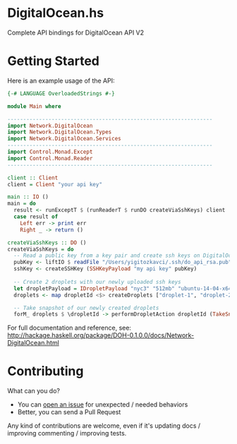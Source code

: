 # DigitalOcean.hs
Complete API bindings for DigitalOcean API V2

# Getting Started
Here is an example usage of the API:
```haskell
{-# LANGUAGE OverloadedStrings #-}

module Main where

-----------------------------------------------------------------
import Network.DigitalOcean
import Network.DigitalOcean.Types
import Network.DigitalOcean.Services
-----------------------------------------------------------------
import Control.Monad.Except
import Control.Monad.Reader
-----------------------------------------------------------------

client :: Client
client = Client "your api key"

main :: IO ()
main = do
  result <- runExceptT $ (runReaderT $ runDO createViaSshKeys) client
  case result of
    Left err -> print err
    Right _ -> return ()

createViaSshKeys :: DO ()
createViaSshKeys = do
  -- Read a public key from a key pair and create ssh keys on DigitalOcean with it
  pubKey <- liftIO $ readFile "/Users/yigitozkavci/.ssh/do_api_rsa.pub"
  sshKey <- createSSHKey (SSHKeyPayload "my api key" pubKey) 
  
  -- Create 2 droplets with our newly uploaded ssh keys
  let dropletPayload = IDropletPayload "nyc3" "512mb" "ubuntu-14-04-x64" (Just [sshkeyFingerprint sshKey]) Nothing Nothing Nothing Nothing Nothing Nothing Nothing
  droplets <- map dropletId <$> createDroplets ["droplet-1", "droplet-2"] dropletPayload

  -- Take snapshot of our newly created droplets
  forM_ droplets $ \dropletId -> performDropletAction dropletId (TakeSnapshot (Just "bulk snapshot"))
```

For full documentation and reference, see: http://hackage.haskell.org/package/DOH-0.1.0.0/docs/Network-DigitalOcean.html

# Contributing
What can you do?
- You can [open an issue](https://github.com/inzva/DigitalOcean.hs/issues/new) for unexpected / needed behaviors
- Better, you can send a Pull Request

Any kind of contributions are welcome, even if it's updating docs / improving commenting / improving tests.
